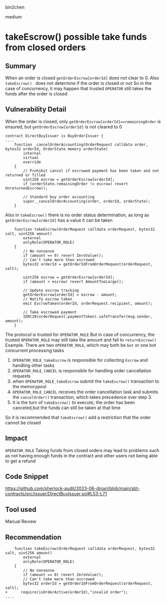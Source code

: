 bin2chen

medium

# takeEscrow() possible take funds from closed orders

## Summary
When an order is closed `getOrderEscrow[orderId]` does not clear to 0.
Also `takeEscrow() ` does not determine if the order is closed or not
So in the case of concurrency, it may happen that trusted `OPERATOR` still takes the funds after the order is closed

## Vulnerability Detail

When the order is closed, only `getOrderEscrow[orderId]==remainingOrder` is ensured, but `getOrderEscrow[orderId]` is not cleared to 0
```solidity
contract DirectBuyIssuer is BuyOrderIssuer {
....
    function _cancelOrderAccounting(OrderRequest calldata order, bytes32 orderId, OrderState memory orderState)
        internal
        virtual
        override
    {
        // Prohibit cancel if escrowed payment has been taken and not returned or filled
        uint256 escrow = getOrderEscrow[orderId];
        if (orderState.remainingOrder != escrow) revert UnreturnedEscrow();

        // Standard buy order accounting
        super._cancelOrderAccounting(order, orderId, orderState);
    }
```

Also in `takeEscrow()` there is no order status determination, as long as `getOrderEscrow[orderId]` has a value it can be taken

```solidity
    function takeEscrow(OrderRequest calldata orderRequest, bytes32 salt, uint256 amount)
        external
        onlyRole(OPERATOR_ROLE)
    {
        // No nonsense
        if (amount == 0) revert ZeroValue();
        // Can't take more than escrowed
        bytes32 orderId = getOrderIdFromOrderRequest(orderRequest, salt);

        uint256 escrow = getOrderEscrow[orderId];
        if (amount > escrow) revert AmountTooLarge();

        // Update escrow tracking
        getOrderEscrow[orderId] = escrow - amount;
        // Notify escrow taken
        emit EscrowTaken(orderId, orderRequest.recipient, amount);

        // Take escrowed payment
        IERC20(orderRequest.paymentToken).safeTransfer(msg.sender, amount);
    }
```

The protocol is trusted for `OPERATOR_ROLE`
But in case of concurrency, the trusted `OPERATOR_ROLE` may still take the amount and fail to `returnEscrow()`
Example.
There are two `OPERATOR_ROLE`, which may both be `bot` or one bot concurrent processing tasks

1. `OPERATOR_ROLE_takeEscrow` is responsible for collecting `Escrow` and handling other tasks
2. `OPERATOR_ROLE_CANCEL` is responsible for handling order cancellation requests
3. when `OPERATOR_ROLE_takeEscrow` submit the `takeEscrow()` transaction to the memorypool
4. `OPERATOR_ROLE_CANCEL` receives the order cancellation task and submits the `cancelOrder()` transaction, which takes precedence over step 3.
5. It is the turn of `takeEscrow()` to execute, the order has been canceled,but  the funds can still be taken at that time

So it is recommended that `takeEscrow()` add a restriction that the order cannot be closed




## Impact

`OPERATOR_ROLE` Taking funds from closed orders may lead to problems such as not having enough funds in the contract and other users not being able to get a refund

## Code Snippet

https://github.com/sherlock-audit/2023-06-dinari/blob/main/sbt-contracts/src/issuer/DirectBuyIssuer.sol#L53-L71

## Tool used

Manual Review

## Recommendation

```solidity
    function takeEscrow(OrderRequest calldata orderRequest, bytes32 salt, uint256 amount)
        external
        onlyRole(OPERATOR_ROLE)
    {
        // No nonsense
        if (amount == 0) revert ZeroValue();
        // Can't take more than escrowed
        bytes32 orderId = getOrderIdFromOrderRequest(orderRequest, salt);
+      require(isOrderActive(orderId),"invalid order");
....
```
